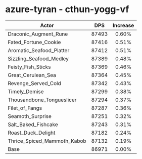 # azure-tyran - cthun-yogg-vf
| Actor | DPS | Increase |
|---|:---:|:---:|
|Draconic_Augment_Rune|87493|0.60%|
|Fated_Fortune_Cookie|87416|0.51%|
|Aromatic_Seafood_Platter|87412|0.51%|
|Sizzling_Seafood_Medley|87389|0.48%|
|Feisty_Fish_Sticks|87369|0.46%|
|Great_Cerulean_Sea|87364|0.45%|
|Revenge_Served_Cold|87342|0.43%|
|Timely_Demise|87299|0.38%|
|Thousandbone_Tongueslicer|87294|0.37%|
|Filet_of_Fangs|87287|0.36%|
|Seamoth_Surprise|87251|0.32%|
|Salt_Baked_Fishcake|87243|0.31%|
|Roast_Duck_Delight|87182|0.24%|
|Thrice_Spiced_Mammoth_Kabob|87132|0.19%|
|Base|86971|0.00%|
